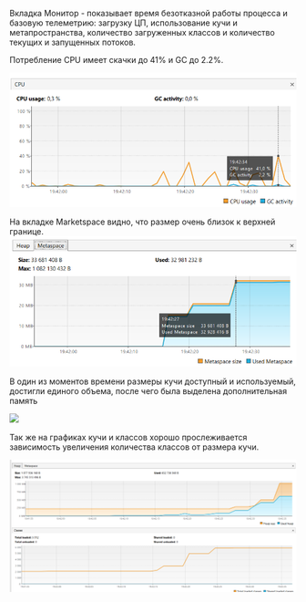 

Вкладка Монитор - показывает время безотказной работы процесса и базовую телеметрию: загрузку ЦП, использование кучи и метапространства, количество загруженных классов и количество текущих и запущенных потоков.

Потребление CPU имеет скачки до 41% и GC до 2.2%.

![](CPU_GC.png)

На вкладке Marketspace видно, что размер очень близок  к верхней границе.
![](метаспейс.png)

В один из моментов времени размеры кучи доступный и используемый, достигли единого объема, после чего была выделена дополнительная память

![](сборщик_мусора_куча_доп.память.png) 

Так же на графиках кучи и классов хорошо прослеживается зависимость увеличения количества классов от размера кучи.

![](мемори_класс.png) 